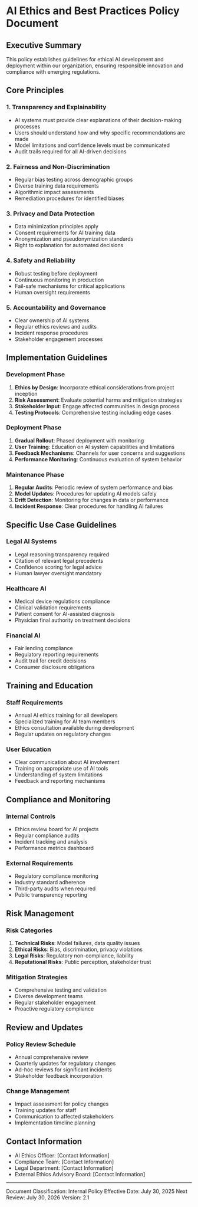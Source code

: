 # AI Ethics and Best Practices Policy Document

## Executive Summary

This policy establishes guidelines for ethical AI development and deployment within our organization, ensuring responsible innovation and compliance with emerging regulations.

## Core Principles

### 1. Transparency and Explainability

- AI systems must provide clear explanations of their decision-making processes
- Users should understand how and why specific recommendations are made
- Model limitations and confidence levels must be communicated
- Audit trails required for all AI-driven decisions

### 2. Fairness and Non-Discrimination

- Regular bias testing across demographic groups
- Diverse training data requirements
- Algorithmic impact assessments
- Remediation procedures for identified biases

### 3. Privacy and Data Protection

- Data minimization principles apply
- Consent requirements for AI training data
- Anonymization and pseudonymization standards
- Right to explanation for automated decisions

### 4. Safety and Reliability

- Robust testing before deployment
- Continuous monitoring in production
- Fail-safe mechanisms for critical applications
- Human oversight requirements

### 5. Accountability and Governance

- Clear ownership of AI systems
- Regular ethics reviews and audits
- Incident response procedures
- Stakeholder engagement processes

## Implementation Guidelines

### Development Phase

1. **Ethics by Design**: Incorporate ethical considerations from project inception
2. **Risk Assessment**: Evaluate potential harms and mitigation strategies
3. **Stakeholder Input**: Engage affected communities in design process
4. **Testing Protocols**: Comprehensive testing including edge cases

### Deployment Phase

1. **Gradual Rollout**: Phased deployment with monitoring
2. **User Training**: Education on AI system capabilities and limitations
3. **Feedback Mechanisms**: Channels for user concerns and suggestions
4. **Performance Monitoring**: Continuous evaluation of system behavior

### Maintenance Phase

1. **Regular Audits**: Periodic review of system performance and bias
2. **Model Updates**: Procedures for updating AI models safely
3. **Drift Detection**: Monitoring for changes in data or performance
4. **Incident Response**: Clear procedures for handling AI failures

## Specific Use Case Guidelines

### Legal AI Systems

- Legal reasoning transparency required
- Citation of relevant legal precedents
- Confidence scoring for legal advice
- Human lawyer oversight mandatory

### Healthcare AI

- Medical device regulations compliance
- Clinical validation requirements
- Patient consent for AI-assisted diagnosis
- Physician final authority on treatment decisions

### Financial AI

- Fair lending compliance
- Regulatory reporting requirements
- Audit trail for credit decisions
- Consumer disclosure obligations

## Training and Education

### Staff Requirements

- Annual AI ethics training for all developers
- Specialized training for AI team members
- Ethics consultation available during development
- Regular updates on regulatory changes

### User Education

- Clear communication about AI involvement
- Training on appropriate use of AI tools
- Understanding of system limitations
- Feedback and reporting mechanisms

## Compliance and Monitoring

### Internal Controls

- Ethics review board for AI projects
- Regular compliance audits
- Incident tracking and analysis
- Performance metrics dashboard

### External Requirements

- Regulatory compliance monitoring
- Industry standard adherence
- Third-party audits when required
- Public transparency reporting

## Risk Management

### Risk Categories

1. **Technical Risks**: Model failures, data quality issues
2. **Ethical Risks**: Bias, discrimination, privacy violations
3. **Legal Risks**: Regulatory non-compliance, liability
4. **Reputational Risks**: Public perception, stakeholder trust

### Mitigation Strategies

- Comprehensive testing and validation
- Diverse development teams
- Regular stakeholder engagement
- Proactive regulatory compliance

## Review and Updates

### Policy Review Schedule

- Annual comprehensive review
- Quarterly updates for regulatory changes
- Ad-hoc reviews for significant incidents
- Stakeholder feedback incorporation

### Change Management

- Impact assessment for policy changes
- Training updates for staff
- Communication to affected stakeholders
- Implementation timeline planning

## Contact Information

- AI Ethics Officer: [Contact Information]
- Compliance Team: [Contact Information]
- Legal Department: [Contact Information]
- External Ethics Advisory Board: [Contact Information]

---

Document Classification: Internal Policy
Effective Date: July 30, 2025
Next Review: July 30, 2026
Version: 2.1
